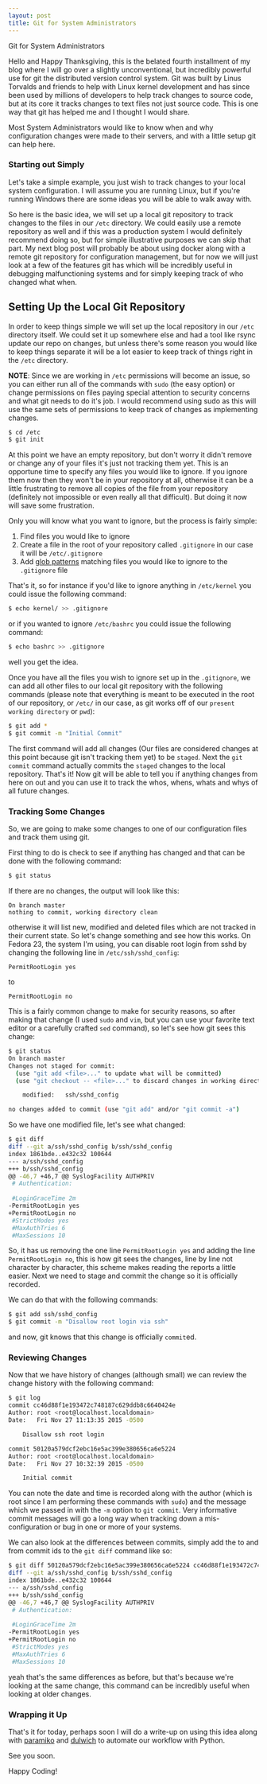 ```yaml
---
layout: post
title: Git for System Administrators
---
```


Git for System Administrators

Hello and Happy Thanksgiving, this is the belated fourth installment
of my blog where I will go over a slightly unconventional, but incredibly
powerful use for git the distributed version control system. Git was built
by Linus Torvalds and friends to help with Linux kernel development and
has since been used by millions of developers to help track changes to source
code, but at its core it tracks changes to text files not just source code.
This is one way that git has helped me and I thought I would share.

Most System Administrators would like to know when and why configuration
changes were made to their servers, and with a little setup git can help here.

### Starting out Simply

Let's take a simple example, you just wish to track changes to your local
system configuration. I will assume you are running Linux, but if you're
running Windows there are some ideas you will be able to walk away with.

So here is the basic idea, we will set up a local git repository to track
changes to the files in our `/etc` directory. We could easily use a remote
repository as well and if this was a production system I would definitely
recommend doing so, but for simple illustrative purposes we can skip that
part. My next blog post will probably be about using docker along with a
remote git repository for configuration management, but for now we will
just look at a few of the features git has which will be incredibly useful
in debugging malfunctioning systems and for simply keeping track of who
changed what when.

## Setting Up the Local Git Repository

In order to keep things simple we will set up the local repository in our
`/etc` directory itself. We could set it up somewhere else and had a tool
like rsync update our repo on changes, but unless there's some reason you
would like to keep things separate it will be a lot easier to keep track
of things right in the `/etc` directory.

__NOTE__: Since we are working in `/etc` permissions will become an issue,
so you can either run all of the commands with `sudo` (the easy option) or
change permissions on files paying special attention to security concerns
and what git needs to do it's job. I would recommend using sudo as this will
use the same sets of permissions to keep track of changes as implementing
changes.

```bash
$ cd /etc
$ git init
```

At this point we have an empty repository, but don't worry it didn't remove
or change any of your files it's just not tracking them yet. This is an
opportune time to specify any files you would like to ignore. If you
ignore them now then they won't be in your repository at all, otherwise
it can be a little frustrating to remove all copies of the file from your
repository (definitely not impossible or even really all that difficult).
But doing it now will save some frustration.

Only you will know what you want to ignore, but the process is fairly simple:

1. Find files you would like to ignore
2. Create a file in the root of your repository called `.gitignore` in our
case it will be `/etc/.gitignore`
3. Add [glob patterns](https://en.wikipedia.org/wiki/Glob_%28programming%29)
matching files you would like to ignore to the `.gitignore` file

That's it, so for instance if you'd like to ignore anything in `/etc/kernel`
you could issue the following command:

```bash
$ echo kernel/ >> .gitignore
```

or if you wanted to ignore `/etc/bashrc` you could issue the following command:

```bash
$ echo bashrc >> .gitignore
```

well you get the idea.

Once you have all the files you wish to ignore set up in the `.gitignore`,
we can add all other files to our local git repository with the following
commands (please note that everything is meant to be executed in the root
of our repository, or `/etc/` in our case, as git works off of our
`present working directory` or `pwd`):

```bash
$ git add *
$ git commit -m "Initial Commit"
```

The first command will add all changes (Our files are considered changes at this
point because git isn't tracking them yet) to be `staged`. Next the
`git commit` command actually commits the `staged` changes to the local
repository. That's it! Now git will be able to tell you if anything changes
from here on out and you can use it to track the whos, whens, whats and whys
of all future changes.

### Tracking Some Changes

So, we are going to make some changes to one of our configuration files and
track them using git.

First thing to do is check to see if anything has changed and that can be done
with the following command:

```bash
$ git status
```

If there are no changes, the output will look like this:

```
On branch master
nothing to commit, working directory clean
```

otherwise it will list new, modified and deleted files which are not tracked
in their current state. So let's change something and see how this works. On
Fedora 23, the system I'm using, you can disable root login from sshd by
changing the following line in `/etc/ssh/sshd_config`:

```
PermitRootLogin yes
``` 

to

```
PermitRootLogin no
```

This is a fairly common change to make for security reasons, so after making
that change (I used `sudo` and `vim`, but you can use your favorite text
editor or a carefully crafted `sed` command), so let's see how git sees this
change:

```bash
$ git status
On branch master
Changes not staged for commit:
  (use "git add <file>..." to update what will be committed)
  (use "git checkout -- <file>..." to discard changes in working directory)

	modified:   ssh/sshd_config

no changes added to commit (use "git add" and/or "git commit -a")
```

So we have one modified file, let's see what changed:

```bash
$ git diff
diff --git a/ssh/sshd_config b/ssh/sshd_config
index 1861bde..e432c32 100644
--- a/ssh/sshd_config
+++ b/ssh/sshd_config
@@ -46,7 +46,7 @@ SyslogFacility AUTHPRIV
 # Authentication:
 
 #LoginGraceTime 2m
-PermitRootLogin yes
+PermitRootLogin no 
 #StrictModes yes
 #MaxAuthTries 6
 #MaxSessions 10

```

So, it has us removing the one line `PermitRootLogin yes` and adding the line
`PermitRootLogin no`, this is how git sees the changes, line by line not
character by character, this scheme makes reading the reports a little easier.
Next we need to stage and commit the change so it is officially recorded.

We can do that with the following commands:

```bash
$ git add ssh/sshd_config
$ git commit -m "Disallow root login via ssh"
```

and now, git knows that this change is officially `commit`ed.

### Reviewing Changes

Now that we have history of changes (although small) we can review the
change history with the following command:

```bash
$ git log
commit cc46d88f1e193472c748187c629ddb8c6640424e
Author: root <root@localhost.localdomain>
Date:   Fri Nov 27 11:13:35 2015 -0500

    Disallow ssh root login

commit 50120a579dcf2ebc16e5ac399e380656ca6e5224
Author: root <root@localhost.localdomain>
Date:   Fri Nov 27 10:32:39 2015 -0500

    Initial commit

```

You can note the date and time is recorded along with the author (which is root
since I am performing these commands with `sudo`) and the message which we
passed in with the `-m` option to `git commit`. Very informative commit
messages will go a long way when tracking down a mis-configuration or bug
in one or more of your systems.

We can also look at the differences between commits, simply add the to and from
commit ids to the `git diff` command like so:

```bash
$ git diff 50120a579dcf2ebc16e5ac399e380656ca6e5224 cc46d88f1e193472c748187c629ddb8c6640424e
diff --git a/ssh/sshd_config b/ssh/sshd_config
index 1861bde..e432c32 100644
--- a/ssh/sshd_config
+++ b/ssh/sshd_config
@@ -46,7 +46,7 @@ SyslogFacility AUTHPRIV
 # Authentication:
 
 #LoginGraceTime 2m
-PermitRootLogin yes
+PermitRootLogin no 
 #StrictModes yes
 #MaxAuthTries 6
 #MaxSessions 10
```

yeah that's the same differences as before, but that's because we're looking
at the same change, this command can be incredibly useful when looking at
older changes.

### Wrapping it Up

That's it for today, perhaps soon I will do a write-up on using this idea
along with [paramiko](https://github.com/paramiko/paramiko)
and [dulwich](https://github.com/jelmer/dulwich) to automate our workflow
with Python.

See you soon.

Happy Coding!
